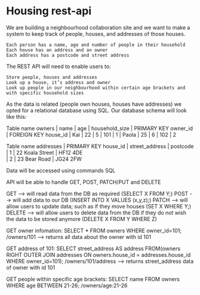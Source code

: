 # Housing rest-api

We are building a neighbourhood collaboration site and we want to make a system to keep track of people, houses, and addresses of those houses.

    Each person has a name, age and number of people in their household
    Each house has an address and an owner
    Each address has a postcode and street address

The REST API will need to enable users to:

    Store people, houses and addresses
    Look up a house, it’s address and owner
    Look up people in our neighbourhood within certain age brackets and with specific household sizes

As the data is related (people own houses, houses have addresses) we opted for a relational database using SQL.
Our database schema will look like this:

Table name owners   |    name    |    age    |    household_size    |   PRIMARY KEY owner_id    |    FOREIGN KEY house_id 
                    |    Kai     |    22     |          5           |          101              |             1
                    |    Paola   |    25     |          6           |          102              |             2

Table name addresses    |    PRIMARY KEY house_id   |    street_address    |    postcode  
                        |             1             |   22 Koala Street    |    HF12 4DE       
                        |             2             |    23 Bear Road      |    JG24 2FW      

Data will be accessed using commands SQL 

API will be able to handle GET, POST, PATCH/PUT and DELETE

GET --> will read data from the DB as required (SELECT X FROM Y;)
POST --> will add data to our DB (INSERT INTO X VALUES (x,y,z);)
PATCH --> will allow users to update data; such as if they move houses (SET X WHERE Y;)
DELETE --> will allow users to delete data from the DB if they do not wish the data to be stored anymore (DELETE X FROM Y WHERE Z)

GET owner infomation: 
SELECT * FROM owners WHERE owner_id=101;
/owners/101 --> returns all data about the owner with id 101

GET address of 101: 
SELECT street_address AS address FROM(owners RIGHT OUTER JOIN addresses ON owners.house_id = addresses.house_id WHERE owner_id=101);
/owners/101/address --> returns street_address data of owner with id 101

GET people within specific age brackets:
SELECT name FROM owners WHERE age BETWEEN 21-26;
/owners/age:21-26